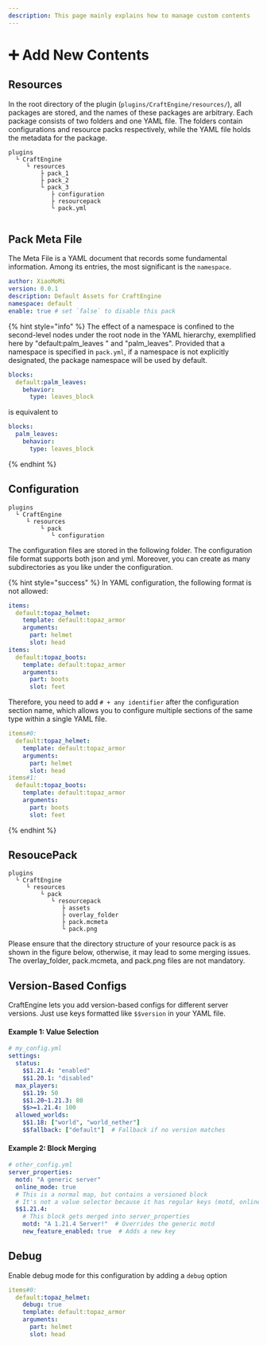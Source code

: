 ```yaml
---
description: This page mainly explains how to manage custom contents
---
```


# ➕️ Add New Contents

## Resources&#x20;

In the root directory of the plugin (`plugins/CraftEngine/resources/`), all packages are stored, and the names of these packages are arbitrary. Each package consists of two folders and one YAML file. The folders contain configurations and resource packs respectively, while the YAML file holds the metadata for the package.

```
plugins
  └ CraftEngine
     └ resources
         ├ pack_1
         ├ pack_2
         └ pack_3
            ├ configuration
            ├ resourcepack
            └ pack.yml
```

<figure><img src="https://content.gitbook.com/content/OgvQ1fEJPROp7131PPlK/blobs/k0BUh80VNuR2bSJvfjhO/image.png" alt=""><figcaption></figcaption></figure>

## Pack Meta File

The Meta File is a YAML document that records some fundamental information. Among its entries, the most significant is the `namespace`.

```yaml
author: XiaoMoMi
version: 0.0.1
description: Default Assets for CraftEngine
namespace: default
enable: true # set `false` to disable this pack 
```

{% hint style="info" %}
The effect of a namespace is confined to the second-level nodes under the root node in the YAML hierarchy, exemplified here by "default:palm\_leaves " and "palm\_leaves". Provided that a namespace is specified in `pack.yml`, if a namespace is not explicitly designated, the package namespace will be used by default.

```yaml
blocks:
  default:palm_leaves:
    behavior:
      type: leaves_block
```

is equivalent to

```yaml
blocks:
  palm_leaves:
    behavior:
      type: leaves_block
```

{% endhint %}

## Configuration

```
plugins
  └ CraftEngine
     └ resources
         └ pack
            └ configuration
```

The configuration files are stored in the following folder. The configuration file format supports both json and yml. Moreover, you can create as many subdirectories as you like under the configuration.

{% hint style="success" %}
In YAML configuration, the following format is not allowed:

```yaml
items:
  default:topaz_helmet:
    template: default:topaz_armor
    arguments:
      part: helmet
      slot: head
items:
  default:topaz_boots:
    template: default:topaz_armor
    arguments:
      part: boots
      slot: feet
```

Therefore, you need to add `# + any identifier` after the configuration section name, which allows you to configure multiple sections of the same type within a single YAML file.

```yaml
items#0:
  default:topaz_helmet:
    template: default:topaz_armor
    arguments:
      part: helmet
      slot: head
items#1:
  default:topaz_boots:
    template: default:topaz_armor
    arguments:
      part: boots
      slot: feet
```

{% endhint %}

## ResoucePack

```
plugins
  └ CraftEngine
     └ resources
         └ pack
            └ resourcepack
               ├ assets
               ├ overlay_folder
               ├ pack.mcmeta
               └ pack.png
```

Please ensure that the directory structure of your resource pack is as shown in the figure below, otherwise, it may lead to some merging issues. The overlay\_folder, pack.mcmeta, and pack.png files are not mandatory.

## Version-Based Configs

CraftEngine lets you add version-based configs for different server versions. Just use keys formatted like `$$version` in your YAML file.

#### **Example 1: Value Selection**

```yaml
# my_config.yml  
settings:  
  status:  
    $$1.21.4: "enabled"  
    $$1.20.1: "disabled"  
  max_players:  
    $$1.19: 50  
    $$1.20~1.21.3: 80  
    $$>=1.21.4: 100  
  allowed_worlds:  
    $$1.18: ["world", "world_nether"]  
    $$fallback: ["default"]  # Fallback if no version matches  
```

#### **Example 2: Block Merging**

```yaml
# other_config.yml  
server_properties:  
  motd: "A generic server"  
  online_mode: true  
  # This is a normal map, but contains a versioned block  
  # It's not a value selector because it has regular keys (motd, online_mode)  
  $$1.21.4:  
    # This block gets merged into server_properties  
    motd: "A 1.21.4 Server!"  # Overrides the generic motd  
    new_feature_enabled: true  # Adds a new key  
```

## Debug

Enable debug mode for this configuration by adding a `debug` option

```yaml
items#0:
  default:topaz_helmet:
    debug: true
    template: default:topaz_armor
    arguments:
      part: helmet
      slot: head
```
